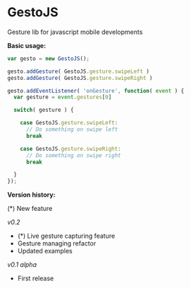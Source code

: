 GestoJS
=======

Gesture lib for javascript mobile developments

**Basic usage:**

```js
var gesto = new GestoJS();

gesto.addGesture( GestoJS.gesture.swipeLeft )
gesto.addGesture( GestoJS.gesture.swipeRight )

gesto.addEventListener( 'onGesture', function( event ) {
  var gesture = event.gestures[0]

  switch( gesture ) {

    case GestoJS.gesture.swipeLeft:
      // Do something on swipe left
      break

    case GestoJS.gesture.swipeRight:
      // Do something on swipe right
      break

  }
});
```

**Version history:**

(*) New feature

*v0.2*
- (*) Live gesture capturing feature
- Gesture managing refactor
- Updated examples

*v0.1 alpha*
 - First release

